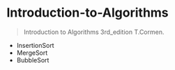 # Introduction-to-Algorithms
> Introduction to Algorithms 3rd_edition T.Cormen.


- InsertionSort
- MergeSort
- BubbleSort
